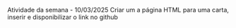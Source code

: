 Atividade da semana - 10/03/2025
Criar um a página HTML para uma carta, inserir e disponibilizar o link no github
